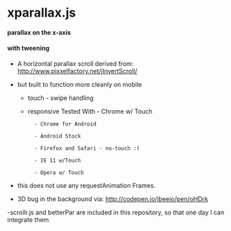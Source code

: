 xparallax.js
============
#### parallax on the x-axis
#### with tweening

- A horizontal parallax scroll derived from: http://www.pixxelfactory.net/jInvertScroll/

- but built to function more cleanly on mobile
	* touch - swipe handling
	* responsive 
		Tested With
			- Chrome w/ Touch
			
			- Chrome for Android
			
			- Android Stock
			
			- Firefox and Safari - no-touch :(
			
			- IE 11 w/Touch
			
			- Opera w/ Touch

- this does not use any requestAnimation Frames.
- 3D bug in the background via: http://codepen.io/jbeeio/pen/oHDrk


-scrollr.js and betterPar are included in this repository, so that one day I can integrate them
